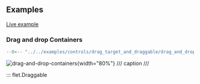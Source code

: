 ## Examples

[Live example](https://flet-controls-gallery.fly.dev/utility/draggable)

### Drag and drop Containers

```python
--8<-- "../../examples/controls/drag_target_and_draggable/drag_and_drop_containers.py"
```

![drag-and-drop-containers](../../examples/controls/drag_target_and_draggable/media/drag_and_drop_containers.gif){width="80%"}
/// caption
///

::: flet.Draggable
